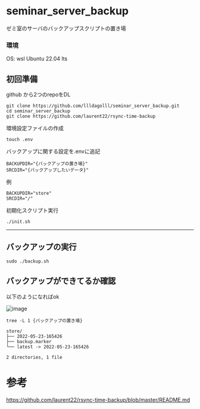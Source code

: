 # seminar_server_backup
ゼミ室のサーバのバックアップスクリプトの置き場
### 環境
OS: wsl Ubuntu 22.04 lts  

## 初回準備
github から2つのrepoをDL
```
git clone https://github.com/llldagolll/seminar_server_backup.git
cd seminar_server_backup
git clone https://github.com/laurent22/rsync-time-backup
```    
環境設定ファイルの作成  
```
touch .env
```  

バックアップに関する設定を.envに追記
``` bash:.env
BACKUPDIR="{バックアップの置き場}"
SRCDIR="{バックアップしたいデータ}"
```

例  
```
BACKUPDIR="store"
SRCDIR="/"
```


初期化スクリプト実行  
```
./init.sh
```
---  
## バックアップの実行  
```
sudo ./backup.sh
```

## バックアップができてるか確認  
以下のようになればok  

![image](https://user-images.githubusercontent.com/72905484/169770602-23e53f44-34c8-46a5-b4ea-8884f8d7164f.png)  

```  
tree -L 1 {バックアップの置き場}  
```  


```
store/
├── 2022-05-23-165426
├── backup.marker
└── latest -> 2022-05-23-165426

2 directories, 1 file
```


# 参考  
https://github.com/laurent22/rsync-time-backup/blob/master/README.md
